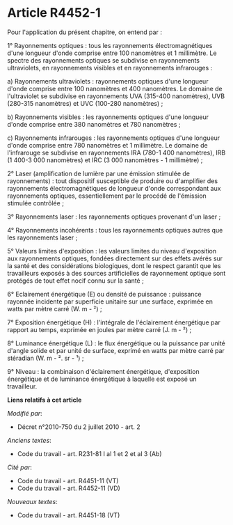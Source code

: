 # Article R4452-1

Pour l'application du présent chapitre, on entend par : 

1° Rayonnements optiques : tous les rayonnements électromagnétiques d'une longueur d'onde comprise entre 100 nanomètres et 1
millimètre. Le spectre des rayonnements optiques se subdivise en rayonnements ultraviolets, en rayonnements visibles et en
rayonnements infrarouges : 

a) Rayonnements ultraviolets : rayonnements optiques d'une longueur d'onde comprise entre 100 nanomètres et 400 nanomètres.
Le domaine de l'ultraviolet se subdivise en rayonnements UVA (315-400 nanomètres), UVB (280-315 nanomètres) et UVC (100-280
nanomètres) ; 

b) Rayonnements visibles : les rayonnements optiques d'une longueur d'onde comprise entre 380 nanomètres et 780 nanomètres ; 

c) Rayonnements infrarouges : les rayonnements optiques d'une longueur d'onde comprise entre 780 nanomètres et 1 millimètre.
Le domaine de l'infrarouge se subdivise en rayonnements IRA (780-1 400 nanomètres), IRB (1 400-3 000 nanomètres) et IRC (3
000 nanomètres - 1 millimètre) ; 

2° Laser (amplification de lumière par une émission stimulée de rayonnements) : tout dispositif susceptible de produire ou
d'amplifier des rayonnements électromagnétiques de longueur d'onde correspondant aux rayonnements optiques, essentiellement
par le procédé de l'émission stimulée contrôlée ; 

3° Rayonnements laser : les rayonnements optiques provenant d'un laser ; 

4° Rayonnements incohérents : tous les rayonnements optiques autres que les rayonnements laser ; 

5° Valeurs limites d'exposition : les valeurs limites du niveau d'exposition aux rayonnements optiques, fondées directement
sur des effets avérés sur la santé et des considérations biologiques, dont le respect garantit que les travailleurs exposés à
des sources artificielles de rayonnement optique sont protégés de tout effet nocif connu sur la santé ; 

6° Eclairement énergétique (E) ou densité de puissance : puissance rayonnée incidente par superficie unitaire sur une
surface, exprimée en watts par mètre carré (W. m - ²) ; 

7° Exposition énergétique (H) : l'intégrale de l'éclairement énergétique par rapport au temps, exprimée en joules par mètre
carré (J. m - ²) ; 

8° Luminance énergétique (L) : le flux énergétique ou la puissance par unité d'angle solide et par unité de surface, exprimé
en watts par mètre carré par stéradian (W. m - ². sr - ¹) ; 

9° Niveau : la combinaison d'éclairement énergétique, d'exposition énergétique et de luminance énergétique à laquelle est
exposé un travailleur.

**Liens relatifs à cet article**

_Modifié par_:

  - Décret n°2010-750 du 2 juillet 2010 - art. 2

_Anciens textes_:

  - Code du travail - art. R231-81 I al 1 et 2 et al 3 (Ab)

_Cité par_:

  - Code du travail - art. R4451-11 (VT)
  - Code du travail - art. R4452-11 (VD)

_Nouveaux textes_:

  - Code du travail - art. R4451-18 (VT)
